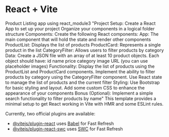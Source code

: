 # React + Vite

Product Listing app using react_module3
"Project Setup: Create a React App to set up your project Organize your components in a logical folder structure 
Components: Create the following React components: 
App: The main component that will hold the state and render other components 
ProductList: Displays the list of products 
ProductCard: Represents a single product in the list 
CategoryFilter: Allows users to filter products by category 
Data: Create a JSON file with an array of at least 10 product objects. 
Each object should have: id name price category image URL (you can use placeholder images) 
Functionality: Display the list of products using the ProductList and ProductCard components.
Implement the ability to filter products by category using the CategoryFilter component.
Use React state to manage the list of products and the current filter 
Styling: Use Bootstrap for basic styling and layout. Add some custom CSS to enhance the appearance of your components 
Bonus (Optional): Implement a simple search functionality to filter products by name"
This template provides a minimal setup to get React working in Vite with HMR and some ESLint rules.

Currently, two official plugins are available:

- [@vitejs/plugin-react](https://github.com/vitejs/vite-plugin-react/blob/main/packages/plugin-react/README.md) uses [Babel](https://babeljs.io/) for Fast Refresh
- [@vitejs/plugin-react-swc](https://github.com/vitejs/vite-plugin-react-swc) uses [SWC](https://swc.rs/) for Fast Refresh
